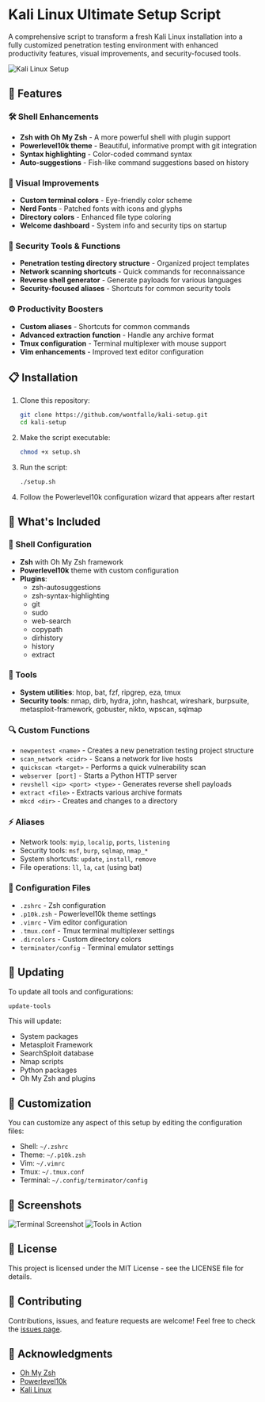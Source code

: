 # Kali Linux Ultimate Setup Script

A comprehensive script to transform a fresh Kali Linux installation into a fully customized penetration testing environment with enhanced productivity features, visual improvements, and security-focused tools.

![Kali Linux Setup](https://i.imgur.com/XYZ123.png)

## 🚀 Features

### 🛠️ Shell Enhancements
- **Zsh with Oh My Zsh** - A more powerful shell with plugin support
- **Powerlevel10k theme** - Beautiful, informative prompt with git integration
- **Syntax highlighting** - Color-coded command syntax
- **Auto-suggestions** - Fish-like command suggestions based on history

### 🎨 Visual Improvements
- **Custom terminal colors** - Eye-friendly color scheme
- **Nerd Fonts** - Patched fonts with icons and glyphs
- **Directory colors** - Enhanced file type coloring
- **Welcome dashboard** - System info and security tips on startup

### 🔐 Security Tools & Functions
- **Penetration testing directory structure** - Organized project templates
- **Network scanning shortcuts** - Quick commands for reconnaissance
- **Reverse shell generator** - Generate payloads for various languages
- **Security-focused aliases** - Shortcuts for common security tools

### ⚙️ Productivity Boosters
- **Custom aliases** - Shortcuts for common commands
- **Advanced extraction function** - Handle any archive format
- **Tmux configuration** - Terminal multiplexer with mouse support
- **Vim enhancements** - Improved text editor configuration

## 📋 Installation

1. Clone this repository:
   ```bash
   git clone https://github.com/wontfallo/kali-setup.git
   cd kali-setup
   ```

2. Make the script executable:
   ```bash
   chmod +x setup.sh
   ```

3. Run the script:
   ```bash
   ./setup.sh
   ```

4. Follow the Powerlevel10k configuration wizard that appears after restart

## 🔧 What's Included

### 🐚 Shell Configuration
- **Zsh** with Oh My Zsh framework
- **Powerlevel10k** theme with custom configuration
- **Plugins**: 
  - zsh-autosuggestions
  - zsh-syntax-highlighting
  - git
  - sudo
  - web-search
  - copypath
  - dirhistory
  - history
  - extract

### 🧰 Tools
- **System utilities**: htop, bat, fzf, ripgrep, eza, tmux
- **Security tools**: nmap, dirb, hydra, john, hashcat, wireshark, burpsuite, metasploit-framework, gobuster, nikto, wpscan, sqlmap

### 🔍 Custom Functions
- `newpentest <name>` - Creates a new penetration testing project structure
- `scan_network <cidr>` - Scans a network for live hosts
- `quickscan <target>` - Performs a quick vulnerability scan
- `webserver [port]` - Starts a Python HTTP server
- `revshell <ip> <port> <type>` - Generates reverse shell payloads
- `extract <file>` - Extracts various archive formats
- `mkcd <dir>` - Creates and changes to a directory

### ⚡ Aliases
- Network tools: `myip`, `localip`, `ports`, `listening`
- Security tools: `msf`, `burp`, `sqlmap`, `nmap_*`
- System shortcuts: `update`, `install`, `remove`
- File operations: `ll`, `la`, `cat` (using bat)

### 📝 Configuration Files
- `.zshrc` - Zsh configuration
- `.p10k.zsh` - Powerlevel10k theme settings
- `.vimrc` - Vim editor configuration
- `.tmux.conf` - Tmux terminal multiplexer settings
- `.dircolors` - Custom directory colors
- `terminator/config` - Terminal emulator settings

## 🔄 Updating

To update all tools and configurations:

```bash
update-tools
```

This will update:
- System packages
- Metasploit Framework
- SearchSploit database
- Nmap scripts
- Python packages
- Oh My Zsh and plugins

## 🎨 Customization

You can customize any aspect of this setup by editing the configuration files:

- Shell: `~/.zshrc`
- Theme: `~/.p10k.zsh`
- Vim: `~/.vimrc`
- Tmux: `~/.tmux.conf`
- Terminal: `~/.config/terminator/config`

## 📸 Screenshots

![Terminal Screenshot](https://i.imgur.com/ABC123.png)
![Tools in Action](https://i.imgur.com/DEF456.png)

## 📜 License

This project is licensed under the MIT License - see the LICENSE file for details.

## 🤝 Contributing

Contributions, issues, and feature requests are welcome! Feel free to check the [issues page](https://github.com/yourusername/kali-setup/issues).

## 🙏 Acknowledgments

- [Oh My Zsh](https://ohmyz.sh/)
- [Powerlevel10k](https://github.com/romkatv/powerlevel10k)
- [Kali Linux](https://www.kali.org/)
